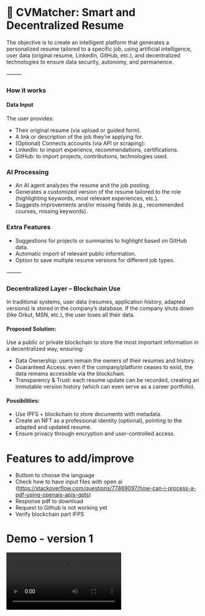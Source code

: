 # 📝 CVMatcher: Smart and Decentralized Resume

The objective is to create an intelligent platform that generates a personalized resume tailored to a specific job, using artificial intelligence, user data (original resume, LinkedIn, GitHub, etc.), and decentralized technologies to ensure data security, autonomy, and permanence.

⸻

### How it works

#### Data Input
The user provides:
- Their original resume (via upload or guided form).
- A link or description of the job they’re applying for.
- (Optional) Connects accounts (via API or scraping):
- LinkedIn: to import experience, recommendations, certifications.
- GitHub: to import projects, contributions, technologies used.

### AI Processing
- An AI agent analyzes the resume and the job posting.
- Generates a customized version of the resume tailored to the role (highlighting keywords, most relevant experiences, etc.).
- Suggests improvements and/or missing fields (e.g., recommended courses, missing keywords).

### Extra Features
- Suggestions for projects or summaries to highlight based on GitHub data.
- Automatic import of relevant public information.
- Option to save multiple resume versions for different job types.

⸻

### Decentralized Layer – Blockchain Use

In traditional systems, user data (resumes, application history, adapted versions) is stored in the company’s database. If the company shuts down (like Orkut, MSN, etc.), the user loses all their data.

#### Proposed Solution: 
Use a public or private blockchain to store the most important information in a decentralized way, ensuring:
- Data Ownership: users remain the owners of their resumes and history.
- Guaranteed Access: even if the company/platform ceases to exist, the data remains accessible via the blockchain.
- Transparency & Trust: each resume update can be recorded, creating an immutable version history (which can even serve as a career portfolio).

#### Possibilities:
- Use IPFS + blockchain to store documents with metadata.
- Create an NFT as a professional identity (optional), pointing to the adapted and updated resume.
- Ensure privacy through encryption and user-controlled access.



# Features to add/improve

- Buttom to choose the language
- Check how to have input files with open ai (https://stackoverflow.com/questions/77469097/how-can-i-process-a-pdf-using-openais-apis-gpts)
- Response pdf to download
- Request to Github is not working yet
- Verify blockchain part IFPS

# Demo - version 1

![Demo](https://github.com/letpires/CVMatcher/blob/main/CVMatcher%20-%20demo_version1.mov)
